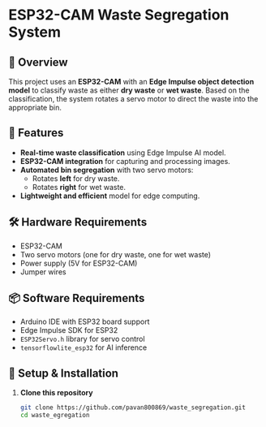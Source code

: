 # ESP32-CAM Waste Segregation System

## 📌 Overview
This project uses an **ESP32-CAM** with an **Edge Impulse object detection model** to classify waste as either **dry waste** or **wet waste**. Based on the classification, the system rotates a servo motor to direct the waste into the appropriate bin.

## 🚀 Features
- **Real-time waste classification** using Edge Impulse AI model.
- **ESP32-CAM integration** for capturing and processing images.
- **Automated bin segregation** with two servo motors:
  - Rotates **left** for dry waste.
  - Rotates **right** for wet waste.
- **Lightweight and efficient** model for edge computing.

## 🛠️ Hardware Requirements
- ESP32-CAM  
- Two servo motors (one for dry waste, one for wet waste)  
- Power supply (5V for ESP32-CAM)  
- Jumper wires  

## 📦 Software Requirements
- Arduino IDE with ESP32 board support  
- Edge Impulse SDK for ESP32  
- `ESP32Servo.h` library for servo control  
- `tensorflowlite_esp32` for AI inference  

## 🔧 Setup & Installation
1. **Clone this repository**  
   ```sh
   git clone https://github.com/pavan800869/waste_segregation.git
   cd waste_egregation
